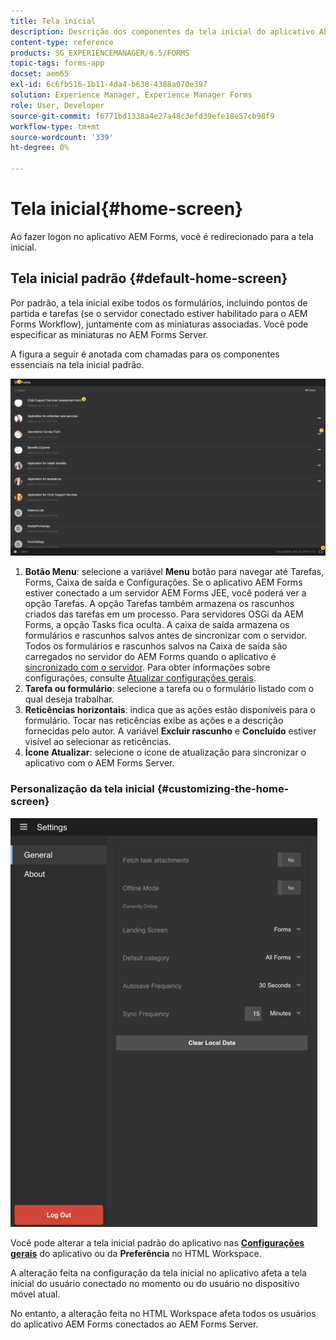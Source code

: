 ```yaml
---
title: Tela inicial
description: Descrição dos componentes da tela inicial do aplicativo AEM Forms
content-type: reference
products: SG_EXPERIENCEMANAGER/6.5/FORMS
topic-tags: forms-app
docset: aem65
exl-id: 6c6fb516-1b11-4da4-b638-4388a070e397
solution: Experience Manager, Experience Manager Forms
role: User, Developer
source-git-commit: f6771bd1338a4e27a48c3efd39efe18e57cb98f9
workflow-type: tm+mt
source-wordcount: '339'
ht-degree: 0%

---
```


# Tela inicial{#home-screen}

Ao fazer logon no aplicativo AEM Forms, você é redirecionado para a tela inicial.

## Tela inicial padrão {#default-home-screen}

Por padrão, a tela inicial exibe todos os formulários, incluindo pontos de partida e tarefas (se o servidor conectado estiver habilitado para o AEM Forms Workflow), juntamente com as miniaturas associadas. Você pode especificar as miniaturas no AEM Forms Server.

A figura a seguir é anotada com chamadas para os componentes essenciais na tela inicial padrão.

![Tela inicial do aplicativo Forms](assets/home-screen-1.png)

<!--Click to enlarge

![home-screen-1-1](assets/home-screen-1-1.png)-->

1. **Botão Menu**: selecione a variável **Menu** botão para navegar até Tarefas, Forms, Caixa de saída e Configurações. Se o aplicativo AEM Forms estiver conectado a um servidor AEM Forms JEE, você poderá ver a opção Tarefas. A opção Tarefas também armazena os rascunhos criados das tarefas em um processo. Para servidores OSGi da AEM Forms, a opção Tasks fica oculta. A caixa de saída armazena os formulários e rascunhos salvos antes de sincronizar com o servidor. Todos os formulários e rascunhos salvos na Caixa de saída são carregados no servidor do AEM Forms quando o aplicativo é [sincronizado com o servidor](../../forms/using/sync-app.md). Para obter informações sobre configurações, consulte [Atualizar configurações gerais](../../forms/using/update-general-settings.md).
1. **Tarefa ou formulário**: selecione a tarefa ou o formulário listado com o qual deseja trabalhar.
1. **Reticências horizontais**: indica que as ações estão disponíveis para o formulário. Tocar nas reticências exibe as ações e a descrição fornecidas pelo autor. A variável **Excluir rascunho** e **Concluído** estiver visível ao selecionar as reticências.
1. **Ícone Atualizar**: selecione o ícone de atualização para sincronizar o aplicativo com o AEM Forms Server.

### Personalização da tela inicial {#customizing-the-home-screen}

![Configurações gerais](assets/gen-settings.png)

Você pode alterar a tela inicial padrão do aplicativo nas **[Configurações gerais](../../forms/using/update-general-settings.md)** do aplicativo ou da **Preferência** no HTML Workspace.

A alteração feita na configuração da tela inicial no aplicativo afeta a tela inicial do usuário conectado no momento ou do usuário no dispositivo móvel atual.

No entanto, a alteração feita no HTML Workspace afeta todos os usuários do aplicativo AEM Forms conectados ao AEM Forms Server.
